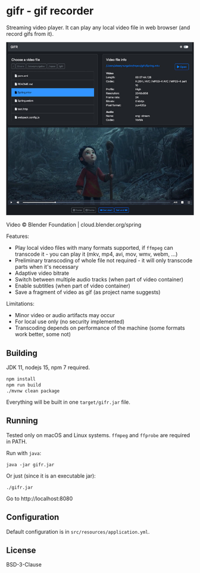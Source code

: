 gifr - gif recorder
===================

Streaming video player. It can play any local video file in web browser (and record gifs from it).

![Screenshot](public/img/screenshot.jpg)

Video © Blender Foundation | cloud.blender.org/spring

Features:

* Play local video files with many formats supported, 
  if `ffmpeg` can transcode it - you can play it (mkv, mp4, avi, mov, wmv, webm, ...)
* Preliminary transcoding of whole file not required - it will only transcode parts when it's necessary
* Adaptive video bitrate
* Switch between multiple audio tracks (when part of video container)
* Enable subtitles (when part of video container)
* Save a fragment of video as gif (as project name suggests)

Limitations:

* Minor video or audio artifacts may occur
* For local use only (no security implemented)
* Transcoding depends on performance of the machine (some formats work better, some not)

Building
--------

JDK 11, nodejs 15, npm 7 required.

    npm install
    npm run build
    ./mvnw clean package

Everything will be built in one `target/gifr.jar` file.

Running
-------

Tested only on macOS and Linux systems. `ffmpeg` and `ffprobe` are required in PATH.

Run with `java`:

    java -jar gifr.jar

Or just (since it is an executable jar):

    ./gifr.jar

Go to http://localhost:8080

Configuration
-------------

Default configuration is in `src/resources/application.yml`.

License
-------

BSD-3-Clause
